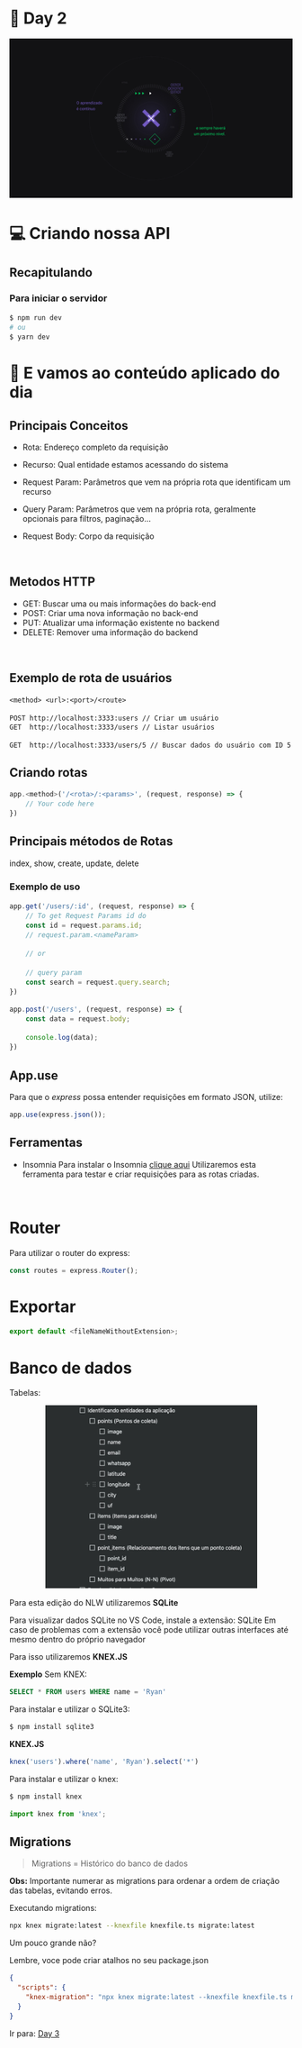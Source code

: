 # :rocket: Day 2

<img src="image/nlw.jpg">

# :computer: Criando nossa API

## Recapitulando
### Para iniciar o servidor
```bash
$ npm run dev
# ou
$ yarn dev
```

# :tada: E vamos ao conteúdo aplicado do dia

## Principais Conceitos

- Rota: Endereço completo da requisição
- Recurso: Qual entidade estamos acessando do sistema
  
- Request Param: Parâmetros que vem na própria rota que identificam um recurso
- Query Param: Parâmetros que vem na própria rota, geralmente opcionais para filtros, paginação...
- Request Body: Corpo da requisição
<br/>

## Metodos HTTP

- GET: Buscar uma ou mais informações do back-end
- POST: Criar uma nova informação no back-end
- PUT: Atualizar uma informação existente no backend
- DELETE: Remover uma informação do backend
<br/>

## Exemplo de rota de usuários
```
<method> <url>:<port>/<route>

POST http://localhost:3333:users // Criar um usuário
GET  http://localhost:3333/users // Listar usuários

GET  http://localhost:3333/users/5 // Buscar dados do usuário com ID 5
```

## Criando rotas
```javascript
app.<method>('/<rota>/:<params>', (request, response) => {
    // Your code here
})
```

## Principais métodos de Rotas
index, show, create, update, delete

### Exemplo de uso

```javascript
app.get('/users/:id', (request, response) => {
    // To get Request Params id do
    const id = request.params.id;
    // request.param.<nameParam>

    // or

    // query param
    const search = request.query.search;
})
```

```javascript
app.post('/users', (request, response) => {
    const data = request.body;

    console.log(data);
})
```

## App.use

Para que o *express* possa entender requisições em formato JSON, utilize:

```javascript
app.use(express.json());
```

## Ferramentas
- Insomnia
Para instalar o Insomnia [clique aqui](https://insomnia.rest/)
Utilizaremos esta ferramenta para testar e criar requisições para as rotas criadas.
<br/>

# Router

Para utilizar o router do express:
```javascript
const routes = express.Router();
```

# Exportar 

```javascript
export default <fileNameWithoutExtension>;
```

# Banco de dados

Tabelas: 

<p align="center">
    <img src="image/sql.png">
</p>

Para esta edição do NLW utilizaremos **SQLite**

Para visualizar dados SQLite no VS Code, instale a extensão: SQLite
Em caso de problemas com a extensão você pode utilizar outras interfaces até mesmo dentro do próprio navegador

Para isso utilizaremos **KNEX.JS**

**Exemplo**
Sem KNEX:
```sql
SELECT * FROM users WHERE name = 'Ryan'
```

Para instalar e utilizar o SQLite3:
```bash
$ npm install sqlite3
```

**KNEX.JS**
```javascript
knex('users').where('name', 'Ryan').select('*')
```

Para instalar e utilizar o knex:
```bash
$ npm install knex
```

```javascript
import knex from 'knex';
```

## **Migrations**

> Migrations = Histórico do banco de dados

**Obs:** Importante numerar as migrations para ordenar a ordem de criação das tabelas, evitando erros.

Executando migrations:
```bash
npx knex migrate:latest --knexfile knexfile.ts migrate:latest
```

Um pouco grande não?

Lembre, voce pode criar atalhos no seu package.json
```json
{
  "scripts": {
    "knex-migration": "npx knex migrate:latest --knexfile knexfile.ts migrate:latest"
  }
}
```

Ir para: [Day 3](day3.md)
